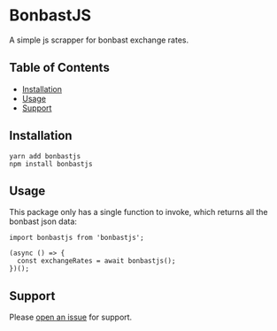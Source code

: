 # BonbastJS
A simple js scrapper for bonbast exchange rates.

## Table of Contents

- [Installation](#installation)
- [Usage](#usage)
- [Support](#support)

## Installation

```
yarn add bonbastjs
npm install bonbastjs
```

## Usage

This package only has a single function to invoke, which returns all the bonbast json data:

```
import bonbastjs from 'bonbastjs';

(async () => {
  const exchangeRates = await bonbastjs();
})();
```

## Support

Please [open an issue](https://github.com/alikhalilifar/bonbastjs/issues/new) for support.
